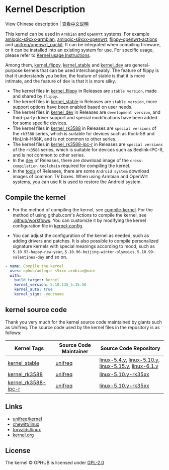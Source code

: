 # Kernel Description

View Chinese description  |  [查看中文说明](README.cn.md)

This kernel can be used in `Armbian` and `OpenWrt` systems. For example [amlogic-s9xxx-armbian](https://github.com/ophub/amlogic-s9xxx-armbian), [amlogic-s9xxx-openwrt](https://github.com/ophub/amlogic-s9xxx-openwrt), [flippy-openwrt-actions](https://github.com/ophub/flippy-openwrt-actions) and [unifreq/openwrt_packit](https://github.com/unifreq/openwrt_packit). It can be integrated when compiling firmware, or it can be installed into an existing system for use. For specific usage, please refer to [Kernel usage Instructions](https://github.com/ophub/amlogic-s9xxx-armbian/blob/main/compile-kernel/README.md#kernel-usage-instructions).

Among them, [kernel_flippy](https://github.com/ophub/kernel/releases/tag/kernel_flippy), [kernel_stable](https://github.com/ophub/kernel/releases/tag/kernel_stable) and [kernel_dev](https://github.com/ophub/kernel/releases/tag/kernel_dev) are general-purpose kernels that can be used interchangeably. The feature of flippy is that it understands you better, the feature of stable is that it is more intimate, and the feature of dev is that it is more silky.

- The kernel files in [kernel_flippy](https://github.com/ophub/kernel/releases/tag/kernel_flippy) in Releases are `stable version`, made and shared by `flippy`.
- The kernel files in [kernel_stable](https://github.com/ophub/kernel/releases/tag/kernel_stable) in Releases are `stable version`, more support options have been enabled based on user needs.
- The kernel files in [kernel_dev](https://github.com/ophub/kernel/releases/tag/kernel_dev) in Releases are `development version`, and third-party driver support and special modifications have been added for some specific devices.
- The kernel files in [kernel_rk3588](https://github.com/ophub/kernel/releases/tag/kernel_rk3588) in Releases are `special versions` of the `rk3588` series, which is suitable for devices such as Rock-5B and HinLink-H88K, and is not common to other series.
- The kernel files in [kernel_rk3588-ipc-r](https://github.com/ophub/kernel/releases/tag/kernel_rk3588-ipc-r) in Releases are `special versions` of the `rk3588` series, which is suitable for devices such as Beelink-IPC-R, and is not common to other series.
- In the [dev](https://github.com/ophub/kernel/releases/tag/dev) of Releases, there are download image of the `cross-compilation toolchain` required for compiling the kernel.
- In the [tools](https://github.com/ophub/kernel/releases/tag/tools) of Releases, there are some `Android system` download images of common TV boxes. When using Armbian and OpenWrt systems, you can use It is used to restore the Android system.

## Compile the kernel

- For the method of compiling the kernel, see [compile-kernel](https://github.com/ophub/amlogic-s9xxx-armbian/tree/main/compile-kernel). For the method of using github.com's Actions to compile the kernel, see [.github/workflows](.github/workflows). You can customize it by modifying the kernel configuration file in [kernel-config](kernel-config).

- You can adjust the configuration of the kernel as needed, such as adding drivers and patches. It is also possible to compile personalized signature kernels with special meanings according to mood, such as `5.10.95-happy-new-year`, `5.10.96-beijing-winter-olympics`, `5.10.99-valentines-day` and so on.

```yaml
- name: Compile the kernel
  uses: ophub/amlogic-s9xxx-armbian@main
  with:
    build_target: kernel
    kernel_version: 5.10.135_5.15.50
    kernel_auto: true
    kernel_sign: -yourname
```

## kernel source code

Thank you very much for the kernel source code maintained by giants such as Unifreq. The source code used by the kernel files in the repository is as follows:

| Kernel Tags   | Source Code Maintainer  | Source Code Repository  |
| ------------- | -------------- | ----------------------- |
| [kernel_stable](https://github.com/ophub/kernel/releases/tag/kernel_stable) | [unifreq](https://github.com/unifreq) | [linux-5.4.y](https://github.com/unifreq/linux-5.4.y), [linux-5.10.y](https://github.com/unifreq/linux-5.10.y), [linux-5.15.y](https://github.com/unifreq/linux-5.15.y), [linux-6.1.y](https://github.com/unifreq/linux-6.1.y) |
| [kernel_rk3588](https://github.com/ophub/kernel/releases/tag/kernel_rk3588) | [unifreq](https://github.com/unifreq) | [linux-5.10.y-rk35xx](https://github.com/unifreq/linux-5.10.y-rk35xx) |
| [kernel_rk3588-ipc-r](https://github.com/ophub/kernel/releases/tag/kernel_rk3588-ipc-r) | [unifreq](https://github.com/unifreq) | [linux-5.10.y-rk35xx](https://github.com/unifreq/linux-5.10.y-rk35xx) |

## Links

- [unifreq/kernel](https://github.com/unifreq)
- [chewitt/linux](https://github.com/chewitt/linux)
- [torvalds/linux](https://github.com/torvalds/linux)
- [kernel.org](https://kernel.org)

## License

The kernel © OPHUB is licensed under [GPL-2.0](https://github.com/ophub/kernel/blob/main/LICENSE)
